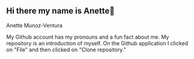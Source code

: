 ## Hi there my name is Anette👋

<!--
**anettemunozv/anettemunozv** is a ✨ _special_ ✨ repository because its `README.md` (this file) appears on your GitHub profile.

Here are some ideas to get you started:

- 🔭 I’m currently working on ...
- 🌱 I’m currently learning ...
- 👯 I’m looking to collaborate on ...
- 🤔 I’m looking for help with ...
- 💬 Ask me about ...
- 📫 How to reach me: ...
- 😄 Pronouns: she/her
- ⚡ Fun fact: I like to read. 
--> Anette Munoz-Ventura
My Github account has my pronouns and a fun fact about me. 
My repository is an introduction of myself. 
On the Github application I clicked on "File" and then clicked on "Clone repository."  
